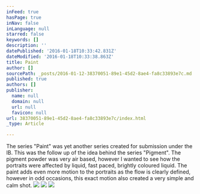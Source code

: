 ```yaml
---
inFeed: true
hasPage: true
inNav: false
inLanguage: null
starred: false
keywords: []
description: ''
datePublished: '2016-01-18T10:33:42.831Z'
dateModified: '2016-01-18T10:33:38.863Z'
title: Paint
author: []
sourcePath: _posts/2016-01-12-38370051-89e1-45d2-8ae4-fa8c33893e7c.md
published: true
authors: []
publisher:
  name: null
  domain: null
  url: null
  favicon: null
url: 38370051-89e1-45d2-8ae4-fa8c33893e7c/index.html
_type: Article

---
```

The series "Paint" was yet another series created for submission under the IB. This was the follow up of the idea behind the series "Pigment". The pigment powder was very air based, however I wanted to see how the portraits were affected by liquid, fast paced, brightly coloured liquid.
The paint adds even more motion to the portraits as the flow is clearly defined, however in odd occasions, this exact motion also created a very simple and calm shot.
![](https://the-grid-user-content.s3-us-west-2.amazonaws.com/b159efb5-cf5c-4e6c-9c94-4226fb206b80.jpg)
![](https://the-grid-user-content.s3-us-west-2.amazonaws.com/7576c029-5bf6-4c89-b39b-452bec9c2347.jpg)
![](https://the-grid-user-content.s3-us-west-2.amazonaws.com/1f01e440-c380-4bb3-b6d7-06fa2bb91d32.jpg)